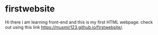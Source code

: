 # firstwebsite
Hi there i am learning front-end and this is my first HTML webpage.
check out using this link https://musmir123.github.io/firstwebsite/.
